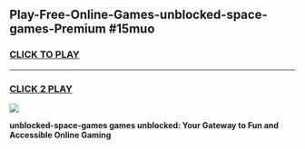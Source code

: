 
## Play-Free-Online-Games-unblocked-space-games-Premium #15muo
<h3>
<a href="https://premium.freeplayer.one?title=unblocked-space-games&ref=8M">CLICK TO PLAY</a></h3>
<hr>

<h3>
<a href="https://premium.freeplayer.one?title=unblocked-space-games&ref=8M">CLICK 2 PLAY</a>
  
</h3>

<a href="https://premium.freeplayer.one?title=unblocked-space-games&ref=8M"><img src="https://clearcache.store/games.png"></a>


**unblocked-space-games games unblocked: Your Gateway to Fun and Accessible Online Gaming**
